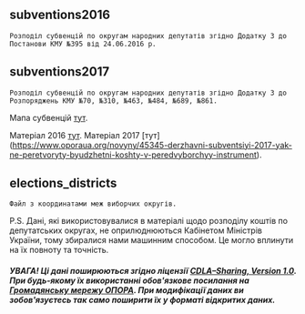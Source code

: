 ## subventions2016
    Розподіл субвенцій по округам народних депутатів згідно Додатку 3 до Постанови КМУ №395 від 24.06.2016 р.

## subventions2017
    Розподіл субвенцій по округам народних депутатів згідно Додатку 3 до Розпоряджень КМУ №70, №310, №463, №484, №689, №861.

Мапа субвенцій [тут](https://rada.oporaua.org/mapa-subvencii-2016/).

Матеріал 2016 [тут](https://rada.oporaua.org/analityka/zviti/19751-derzhavni-subventsiji-khto-skil-ki-naprosiv-na-okrug).
Матеріал 2017 [тут] (https://www.oporaua.org/novyny/45345-derzhavni-subventsiyi-2017-yak-ne-peretvoryty-byudzhetni-koshty-v-peredvyborchyy-instrument).

## elections_districts
    Файл з координатами меж виборчих округів.

P.S. Дані, які використовувалися в матеріалі щодо розподілу коштів по депутатських округах, не оприлюднюються Кабінетом Міністрів України, тому збиралися нами машинним способом. Це могло вплинути на їх повноту та точність.

   ##### УВАГА! Ці дані поширюються згідно ліцензії [CDLA–Sharing, Version 1.0](https://cdla.io/sharing-1-0). При будь-якому їх використанні обов'язкове посилання на [Громадянську мережу ОПОРА](http://oporaua.org). При модифікації даних ви зобов'язуєтесь так само поширити їх у форматі відкритих даних.

